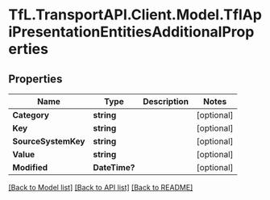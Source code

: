 # TfL.TransportAPI.Client.Model.TflApiPresentationEntitiesAdditionalProperties
## Properties

Name | Type | Description | Notes
------------ | ------------- | ------------- | -------------
**Category** | **string** |  | [optional] 
**Key** | **string** |  | [optional] 
**SourceSystemKey** | **string** |  | [optional] 
**Value** | **string** |  | [optional] 
**Modified** | **DateTime?** |  | [optional] 

[[Back to Model list]](../../TfL.TransportAPI.Client/docs/README.md#documentation-for-models) [[Back to API list]](../../TfL.TransportAPI.Client/docs/README.md#documentation-for-api-endpoints) [[Back to README]](../../TfL.TransportAPI.Client/docs/README.md)

